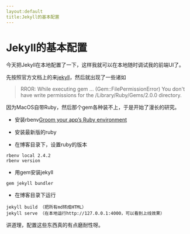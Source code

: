 ```yaml
---
layout:default
title:Jekyll的基本配置
---
```


#  Jekyll的基本配置

今天把Jekyll在本地配置了一下，这样我就可以在本地随时调试我的前端UI了。

先按照官方文档上的来[jekyll](http://jekyllcn.com/)，然后就出现了一些诸如
> RROR: While executing gem ... (Gem::FilePermissionError) You don't have write permissions for the /Library/Ruby/Gems/2.0.0 directory.

因为MacOS自带Ruby，然后那个gem各种装不上，于是开始了漫长的研究。

* 安装rbenv[Groom your app’s Ruby environment](https://github.com/rbenv/rbenv)</br>


* 安装最新版的ruby
* 在博客目录下，设置ruby的版本
<pre><code>rbenv local 2.4.2
rbenv version
</code></pre>
* 用gem安装jekyll
<pre><code>gem jekyll bundler
</code></pre>
* 在博客目录下运行
<pre><code>jekyll build （把所有md转成HTML）
jekyll serve （在本地运行http://127.0.0.1:4000，可以看到上线效果）
</code></pre>


讲道理，配置这些东西真的有点磨耐性呀。
